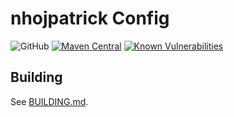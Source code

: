# nhojpatrick Config

![GitHub](https://img.shields.io/github/license/nhojpatrick/nhojpatrick-config?style=plastic)
[![Maven Central](https://img.shields.io/maven-central/v/com.github.nhojpatrick.config/nhojpatrick-config?style=plastic)](https://search.maven.org/artifact/com.github.nhojpatrick.config/nhojpatrick-config)
[![Known Vulnerabilities](https://snyk.io/test/github/nhojpatrick/nhojpatrick-config/develop/badge.svg)](https://snyk.io/test/github/nhojpatrick/nhojpatrick-config/develop)

## Building

See [BUILDING.md](./BUILDING.md).
